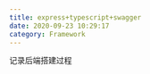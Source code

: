 ```yaml
---
title: express+typescript+swagger
date: 2020-09-23 10:29:17
category: Framework
---
```


记录后端搭建过程

<!-- more -->